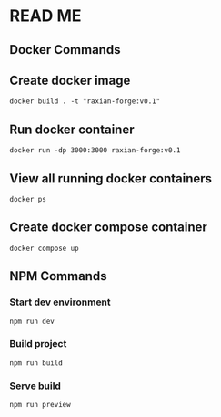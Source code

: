 # READ ME

## Docker Commands
## Create docker image
```docker build . -t "raxian-forge:v0.1"```
## Run docker container
```docker run -dp 3000:3000 raxian-forge:v0.1```
## View all running docker containers
```docker ps```
## Create docker compose container
```docker compose up```

## NPM Commands
### Start dev environment
```npm run dev```
### Build project
```npm run build```
### Serve build
```npm run preview```
